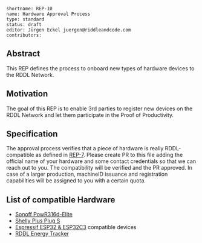 ```
shortname: REP-10
name: Hardware Approval Process
type: standard
status: draft
editor: Jürgen Eckel juergen@riddleandcode.com
contributors:
```


## **Abstract**
This REP defines the process to onboard new types of hardware devices to the RDDL Network. 

## **Motivation**
 The goal of this REP is to enable 3rd parties to register new devices on the RDDL Network and let them participate in the Proof of Productivity. 
 
## **Specification**
The approval process verifies that a piece of hardware is really RDDL-compatible as defined in [REP-7](./rep7.md).
Please create PR to this file adding the official name of your hardware and some contact credentials so that we can reach out to you. The compatibility will be verified and the PR approved.
In case of a larger production, machineID issuance and registration capabilities will be assigned to you with a certain quota. 


## **List of compatible Hardware**
* [Sonoff PowR316d-Elite](https://docs.rddl.io/rddl-network/getting-started/rddl-compatible-devices/powr316d-elite)
* [Shelly Plus Plug S](https://docs.rddl.io/rddl-network/getting-started/rddl-compatible-devices/shelly-plus-plug-s)
* [Espressif ESP32 & ESP32C3](https://docs.rddl.io/rddl-network/getting-started/rddl-compatible-devices/espressif-esp32-and-esp32c3) compatible devices
* [RDDL Energy Tracker](https://docs.rddl.io/rddl-network/getting-started/rddl-compatible-devices/energy-tracker-fw-to-be-made)
